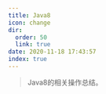 ```yaml
---
title: Java8
icon: change
dir:
  order: 50
  link: true
date: 2020-11-18 17:43:57
index: true
---
```


>  Java8的相关操作总结。
